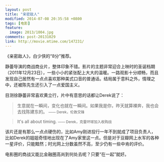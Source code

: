 ```yaml
---
layout: post
title: "亲密敌人"
modified: 2014-07-08 20:35:58 +0800
tags: [电影]
feature:
  image: 2013/1004.jpg
comments: post-20131029
link: http://movie.mtime.com/147231/
---
```


《亲密敌人》，白少侠的“8分”推荐。

静蕾导演的商战商业片，整体印象不错。影片的主题非常迎合上映时的圣诞档期（2011年12月23日），一些小小的紧张配上大大的温暖。一路观影十分顺畅，而且发现自己居然有一点点喜欢那种美式口音的普通话。结局属于意料之外，情理之中，还被陈先生还引入了一点爱国主义。

目测徐静蕾非常喜欢黄立行，片中有意思的话都让Derek说了：

> 生意就在一瞬间，变化也就在一瞬间。如果我是你，昨天就算裸奔，我也会去找陈建东的。
> <small>—— Derek，伦敦交锋</small>

> It's all about timing.
> <small>—— Derek，克雷环球加入收购战</small>

该片还是有那么一点点硬伤的，比如Amy刚进投行一年不到就成了项目负责人，比如Derek的姐姐奇怪地出现在了Amy家里这一点。但是对于豆瓣网上水军的各种一星评价，只能黯然；时光网上分数虽然不高，至少仍有一些中肯的评价。

电影圈的商战又能比金融圈高尚到何处去呢？只要“在一起”就好。

